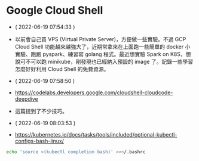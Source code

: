 # Google Cloud Shell

- ( 2022-06-19 07:54:33 )
- 以前會自己買 VPS (Virtual Private Server)，方便做一些實驗。不過 GCP Cloud Shell 功能越來越強大了，近期常拿來在上面跑一些簡單的 docker 小實驗、跑跑 pyspark、練習寫 golang 程式。最近想實驗 Spark on K8S，想說可不可以跑 minikube，剛發現也已經納入預設的 image 了。記錄一些學習怎麼好好利用 Cloud Shell 的免費資源。

- ( 2022-06-19 07:58:50 )
- https://codelabs.developers.google.com/cloudshell-cloudcode-deepdive
- 這篇提到了不少技巧。

- ( 2022-06-19 08:03:53 )
- https://kubernetes.io/docs/tasks/tools/included/optional-kubectl-configs-bash-linux/
```bash
echo 'source <(kubectl completion bash)' >>~/.bashrc
```